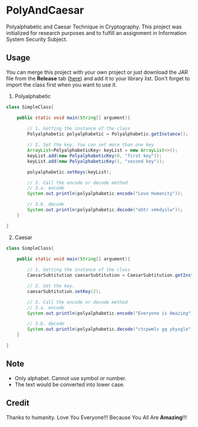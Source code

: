 # PolyAndCaesar
Polyalphabetic and Caesar Technique in Cryptography. This project was initialized for research purposes and to fulfill an assignment in Information System Security Subject.

## Usage
You can merge this project with your own project or just download the JAR file from the **Release** tab ([here](https://github.com/OnielN14/PolyAndCaesar/releases)) and add it to your library list.
Don't forget to import the class first when you want to use it.

1. Polyalphabetic

```java
class SimpleClass{

    public static void main(String[] argument){
        
        // 1. Getting the instance of the class
        Polyalphabetic polyalphabetic = Polyalphabetic.getInstance();

        // 2. Set the key. You can set more than one key
        ArrayList<PolyalphabeticKey> keyList = new ArrayList<>();
        keyList.add(new PolyalphabeticKey(0, "first key"));
        keyList.add(new PolyalphabeticKey(1, "second key"));

        polyalphabetic.setKeys(keyList);

        // 3. Call the encode or decode method
        // 3.a. encode 
        System.out.println(polyalphabetic.encode("Love Humanity"));

        // 3.b. decode 
        System.out.println(polyalphabetic.decode("obtr xmkdyslw"));
    }

}

```

2. Caesar

```java
class SimpleClass{

    public static void main(String[] argument){
        
        // 1. Getting the instance of the class
        CaesarSubtitution caesarSubtitution = CaesarSubtitution.getInstance();

        // 2. Set the key.
        caesarSubtitution.setKey(2);

        // 3. Call the encode or decode method
        // 3.a. encode 
        System.out.println(polyalphabetic.encode("Everyone is Amazing"));

        // 3.b. decode 
        System.out.println(polyalphabetic.decode("ctcpwmlc gq ykyxgle"));
    }

}

```

## Note
- Only alphabet. Cannot use symbol or number.
- The text would be converted into lower case.

## Credit
Thanks to humanity. Love You Everyone!!! Because You All Are **Amazing**!!!
